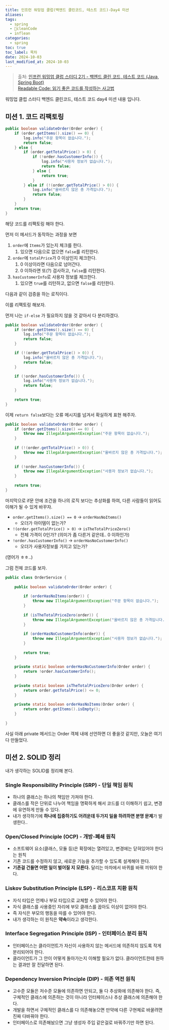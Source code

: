 ```yaml
---
title: 인프런 워밍업 클럽(백엔드 클린코드, 테스트 코드)-Day4 미션
aliases: 
tags:
  - spring
  - cleanCode
  - inflean
categories:
  - spring
toc: true
toc_label: 목차
date: 2024-10-03
last_modified_at: 2024-10-03
---
```

> 출처: [인프런 워밍업 클럽 스터디 2기 - 백엔드 클린 코드, 테스트 코드 (Java, Spring Boot)](https://www.inflearn.com/course/offline/warmup-club-2-be-wb)<br>[Readable Code: 읽기 좋은 코드를 작성하는 사고법](https://www.inflearn.com/course/readable-code-%EC%9D%BD%EA%B8%B0%EC%A2%8B%EC%9D%80%EC%BD%94%EB%93%9C-%EC%9E%91%EC%84%B1%EC%82%AC%EA%B3%A0%EB%B2%95)


워밍업 클럽 스터디 백엔드 클린코드, 테스트 코드 day4 미션 내용 입니다.

## 미션 1. 코드 리팩토링


```java
public boolean validateOrder(Order order) {  
    if (order.getItems().size() == 0) {  
        log.info("주문 항목이 없습니다.");  
        return false;  
    } else {  
        if (order.getTotalPrice() > 0) {  
            if (!order.hasCustomerInfo()) {  
                log.info("사용자 정보가 없습니다.");  
                return false;  
            } else {  
                return true;  
            }  
        } else if (!(order.getTotalPrice() > 0)) {  
            log.info("올바르지 않은 총 가격입니다.");  
            return false;  
        }  
    }  
    return true;  
}
```

해당 코드를 리팩토링 해야 한다.

먼저 이 메서드가 동작하는 과정을 보면 
1. `order`에 `Items`가 있는지 체크를 한다.
	1. 있으면 다음으로 없으면 `false`를 리턴한다.
2. `order`에 `totalPrice`가 0 이상인지 체크한다.
	1. 0 이상이라면 다음으로 넘어간다.
	2. 0 이하라면 또(?) 검사하고, `false`를 리턴한다.
3. `hasCustomerInfo`로 사용자 정보를 체크한다.
	1. 있으면 `true`를 리턴하고, 없으면 `false`를 리턴한다.

다음과 같이 검증을 하는 로직이다.

이를 리팩토링 해보자.

먼저 나는 `if-else` 가 필요하지 않을 것 같아서 다 분리하겠다.

```java
public boolean validateOrder(Order order) {  
    if (order.getItems().size() == 0) {  
        log.info("주문 항목이 없습니다.");  
        return false;  
    }   

	if (!(order.getTotalPrice() > 0)) {
		log.info("올바르지 않은 총 가격입니다.");
		return false;
	}

	if (!order.hasCustomerInfo()) {  
		log.info("사용자 정보가 없습니다.");  
		return false;  
	}   
    
    return true;  
}
```


이제 `return false`보다는 오류 메시지를 넘겨서 확실하게 표현 해주자.

```java
public boolean validateOrder(Order order) {  
    if (order.getItems().size() == 0) {  
        throw new IllegalArgumentException("주문 항목이 없습니다.");  
    }  
  
    if (!(order.getTotalPrice() > 0)) {  
        throw new IllegalArgumentException("올바르지 않은 총 가격입니다.");  
    }  
  
    if (!order.hasCustomerInfo()) {  
        throw new IllegalArgumentException("사용자 정보가 없습니다.");  
    }  
  
    return true;  
}
```

마지막으로 if문 안에 조건을 하나의 로직 보다는 추상화를 하여, 다른 사람들이 읽어도 이해가 될 수 있게 바꾸자.

- `order.getItems().size() == 0`  -> `orderHasNoItems()`
	- 오더가 아이템이 없는가?
- `!(order.getTotalPrice() > 0)` -> `isTheTotalPriceZero()`
	- 전체 가격이 0인가? (의미가 좀 다른거 같은데.. 0 이하인가)
- `!order.hasCustomerInfo()` -> `orderHasNoCustomerInfo()`
	- 오더가 사용자정보를 가지고 있는가?

(영어가 ㅎㅎ..)

그럼 전체 코드를 보자.

```java
public class OrderService {  
  
    public boolean validateOrder(Order order) {  
  
        if (orderHasNoItems(order)) {  
            throw new IllegalArgumentException("주문 항목이 없습니다.");  
        }  
  
        if (isTheTotalPriceZero(order)) {  
            throw new IllegalArgumentException("올바르지 않은 총 가격입니다.");  
        }  
  
        if (orderHasNoCustomerInfo(order)) {  
            throw new IllegalArgumentException("사용자 정보가 없습니다.");  
        }  
  
        return true;  
    }  
  
    private static boolean orderHasNoCustomerInfo(Order order) {  
        return !order.hasCustomerInfo();  
    }  
  
    private static boolean isTheTotalPriceZero(Order order) {  
        return order.getTotalPrice() <= 0;  
    }  
  
    private static boolean orderHasNoItems(Order order) {  
        return order.getItems().isEmpty();  
    }  
      
}
```


사실 아래 private 메서드는 Order 객체 내에 선언하면 더 좋을것 같지만, 오늘은 여기다 만들었다.

## 미션 2. SOLID 정리

내가 생각하는 SOLID를 정리해 본다.

### Single Responsibility Principle (SRP) - 단일 책임 원칙

- 하나의 클래스는 하나의 책임만 가져야 한다.
- 클래스를 작은 단위로 나누어 책임을 명확하게 해서 코드를 더 이해하기 쉽고, 변경에 유연하게 만들 수 있다.
- 내가 생각하기에 **하나에 집중하기도 어려운데 두가지 일을 하려하면 분명 문제**가 발생한다..

### Open/Closed Principle (OCP) - 개방-폐쇄 원칙

- 소프트웨어 요소(클래스, 모듈 등)은 확장에는 열려있고, 변경에는 닫혀있어야 한다는 원칙
- 기존 코드를 수정하지 않고, 새로운 기능을 추가할 수 있도록 설계해야 한다.
- **기존걸 건들면 어떤 일이 벌어질 지 모른다.** 달리는 마차에서 바퀴를 바꿔 끼워야 한다.

### Liskov Substitution Principle (LSP) - 리스코프 치환 원칙

- 자식 타입은 언제나 부모 타입으로 교체할 수 있어야 한다. 
- 자식 클래스를 사용중인 자리에 부모 클래스를 꼽아도 이상이 없어야 한다.
- 즉 자식은 부모의 행동을 따를 수 있어야 한다.
- 내가 생각하는 이 원칙은 **약속**이라고 생각한다.

### Interface Segregation Principle (ISP) - 인터페이스 분리 원칙

- 인터페이스는 클라이언트가 자신이 사용하지 않는 메서드에 의존하지 않도록 작게 분리되어야 한다.
- 클라이언트가 그 안이 어떻게 돌아가는지 이해할 필요가 없다. 클라이언트한테 원하는 결과만 잘 전달하면 된다.

### Dependency Inversion Principle (DIP) - 의존 역전 원칙

- 고수준 모듈은 저수준 모듈에 의존하면 안되고, 둘 다 추상화에 의존해야 한다. 즉, 구체적인 클래스에 의존하는 것이 아니라 인터페이스나 추상 클래스에 의존해야 한다.
- 개발을 하면서 구체적인 클래스를 다 의존해놓으면 만약에 다른 구현체로 바꿀려면 진짜 다바꿔야 한다.
- 인터페이스로 의존해놨으면 그냥 생성자 주입 같은걸로 바꿔주기만 하면 된다.
